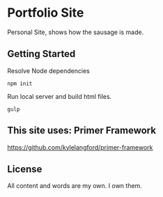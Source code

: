 # Portfolio Site

Personal Site, shows how the sausage is made.

## Getting Started

Resolve Node dependencies

```
npm init
```

Run local server and build html files.

```
gulp
```

## This site uses: Primer Framework

https://github.com/kylelangford/primer-framework

## License

All content and words are my own. I own them.
